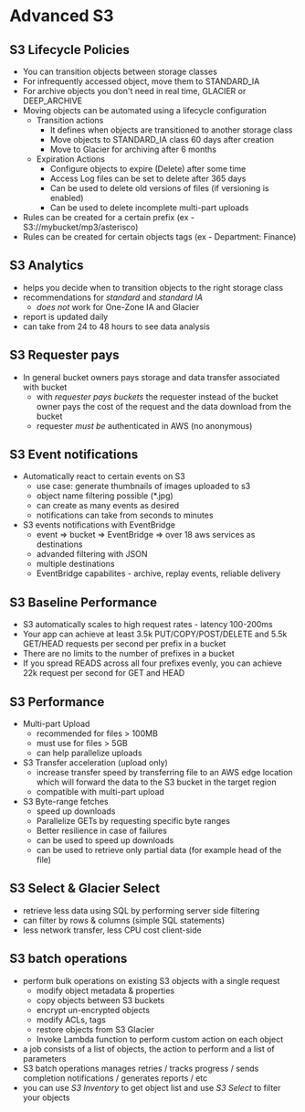 # Advanced S3

## S3 Lifecycle Policies
* You can transition objects between storage classes
* For infrequently accessed object, move them to STANDARD_IA
* For archive objects you don't need in real time, GLACIER or DEEP_ARCHIVE
* Moving objects can be automated using a lifecycle configuration
  - Transition actions
    - It defines when objects are transitioned to another storage class
    - Move objects to STANDARD_IA class 60 days after creation
    - Move to Glacier for archiving after 6 months
  - Expiration Actions
    - Configure objects to expire (Delete) after some time
    - Access Log files can be set to delete after 365 days
    - Can be used to delete old versions of files (if versioning is enabled)
    - Can be used to delete incomplete multi-part uploads
* Rules can be created for a certain prefix (ex - S3://mybucket/mp3/asterisco)
* Rules can be created for certain objects tags (ex - Department: Finance)

## S3 Analytics

*  helps you decide when to transition objects to the right storage class
* recommendations for *standard* and *standard IA*
  * *does not* work for One-Zone IA and Glacier
* report is updated daily
* can take from 24 to 48 hours to see data analysis

## S3 Requester pays

* In general bucket owners pays storage and data transfer associated with bucket
  * with *requester pays buckets* the requester instead of the bucket owner pays the cost of the request and the data
    download from the bucket
  * requester *must be* authenticated in AWS (no anonymous)

## S3 Event notifications

* Automatically react to certain events on S3
  * use case: generate thumbnails of images uploaded to s3
  * object name filtering possible (\*.jpg)
  * can create as many events as desired
  * notifications can take from seconds to minutes
* S3 events notifications with EventBridge
  * event => bucket => EventBridge => over 18 aws services as destinations
  * advanded filtering with JSON
  * multiple destinations 
  * EventBridge capabilites - archive, replay events, reliable delivery

## S3 Baseline Performance

* S3 automatically scales to high request rates - latency 100-200ms
* Your app can achieve at least 3.5k PUT/COPY/POST/DELETE and 5.5k GET/HEAD requests per second per prefix in a bucket
* There are no limits to the number of prefixes in a bucket
* If you spread READS across all four prefixes evenly, you can achieve 22k request per second for GET and HEAD

## S3 Performance

* Multi-part Upload
  * recommended for files > 100MB
  * must use for files > 5GB
  * can help parallelize uploads
* S3 Transfer acceleration (upload only)
  * increase transfer speed by transferring file to an AWS edge location which will forward the data to the S3 bucket in the target region
  * compatible with multi-part upload
* S3 Byte-range fetches
  * speed up downloads
  * Parallelize GETs by requesting specific byte ranges
  * Better resilience in case of failures
  * can be used to speed up downloads
  * can be used to retrieve only partial data (for example head of the file)

## S3 Select & Glacier Select

  * retrieve less data using SQL by performing server side filtering
  * can filter by rows & columns (simple SQL statements)
  * less network transfer, less CPU cost client-side

## S3 batch operations

* perform bulk operations on existing S3 objects with a single request
  * modify object metadata & properties
  * copy objects between S3 buckets
  * encrypt un-encrypted objects
  * modify ACLs, tags
  * restore objects from S3 Glacier
  * Invoke Lambda function to perform custom action on each object
* a job consists of a list of objects, the action to perform and a list of parameters
* S3 batch operations manages retries / tracks progress / sends completion notifications / generates reports / etc
* you can use *S3 Inventory* to get object list and use *S3 Select* to filter your objects
